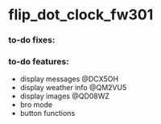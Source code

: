# flip_dot_clock_fw301


### to-do fixes:



### to-do features:
* display messages @DCX5OH
* display weather info @QM2VU5
* display images @QD08WZ
* bro mode
* button functions




